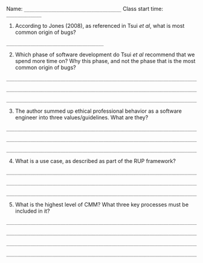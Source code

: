 Name: `____________________________________` Class start time: `_____________`

1. According to Jones (2008), as referenced in Tsui _et al_, what is most common origin of bugs?

```
____________________________________

```

2. Which phase of software development do Tsui _et al_ recommend that we spend more time on?  Why this phase, and not the phase that is the most common origin of bugs?

```
________________________________________________________________________

________________________________________________________________________

________________________________________________________________________

```


3. The author summed up ethical professional behavior as a software engineer into three values/guidelines.  What are they?

```
________________________________________________________________________

________________________________________________________________________

________________________________________________________________________

```

4. What is a use case, as described as part of the RUP framework?

```
________________________________________________________________________

________________________________________________________________________

________________________________________________________________________

```

5. What is the highest level of CMM?  What three key processes must be included in it?

```
________________________________________________________________________

________________________________________________________________________

________________________________________________________________________

________________________________________________________________________

```